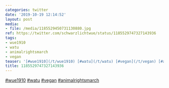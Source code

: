 ```yaml
---
categories: twitter
date: '2019-10-19 12:14:52'
layout: post
media:
- file: /media/1185529450731130880.jpg
ref: https://twitter.com/schwarzlichtwue/status/1185529747327143936
tags:
- wue1910
- watu
- animalrightsmarch
- vegan
teaser: '[#wue1910](/t/wue1910) [#watu](/t/watu) [#vegan](/t/vegan) [#animalrightsmarch](/t/animalrightsmarch) '
title: 1185529747327143936
---
```

[#wue1910](/t/wue1910) [#watu](/t/watu) [#vegan](/t/vegan) [#animalrightsmarch](/t/animalrightsmarch) 